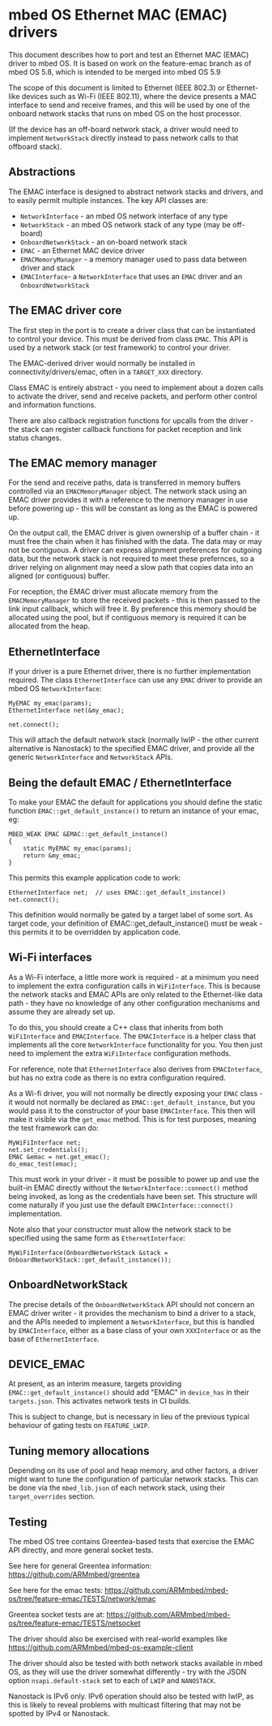 # mbed OS Ethernet MAC (EMAC) drivers

This document describes how to port and test an Ethernet MAC (EMAC) driver to
mbed OS. It is based on work on the feature-emac branch as of mbed OS 5.8,
which is intended to be merged into mbed OS 5.9

The scope of this document is limited to Ethernet (IEEE 802.3) or Ethernet-like
devices such as Wi-Fi (IEEE 802.11), where the device presents a MAC interface
to send and receive frames, and this will be used by one of the onboard
network stacks that runs on mbed OS on the host processor.

(If the device has an off-board network stack, a driver would need to implement
`NetworkStack` directly instead to pass network calls to that offboard
stack).

## Abstractions

The EMAC interface is designed to abstract network stacks and drivers, and to
easily permit multiple instances. The key API classes are:

* `NetworkInterface` - an mbed OS network interface of any type
* `NetworkStack` - an mbed OS network stack of any type (may be off-board)
* `OnboardNetworkStack` - an on-board network stack 
* `EMAC` - an Ethernet MAC device driver
* `EMACMemoryManager` - a memory manager used to pass data between driver and stack
* `EMACInterface`- a `NetworkInterface` that uses an `EMAC` driver and an `OnboardNetworkStack`

## The EMAC driver core

The first step in the port is to create a driver class that can be instantiated
to control your device. This must be derived from class `EMAC`. 
This API is used by a network stack (or test framework) to control your driver.

The EMAC-derived driver would normally be installed in
connectivity/drivers/emac, often in a `TARGET_XXX` directory.

Class EMAC is entirely abstract - you need to implement about a dozen calls
to activate the driver, send and receive packets, and perform other control
and information functions.

There are also callback registration functions for upcalls from the driver - the
stack can register callback functions for packet reception and link status
changes.


## The EMAC memory manager

For the send and receive paths, data is transferred in memory buffers controlled
via an `EMACMemoryManager` object. The network stack using an EMAC driver
provides it with a reference to the memory manager in use before powering up -
this will be constant as long as the EMAC is powered up.

On the output call, the EMAC driver is given ownership of a buffer chain - it
must free the chain when it has finished with the data. The data may or may
not be contiguous. A driver can express alignment preferences for outgoing data,
but the network stack is not required to meet these prefernces, so a driver
relying on alignment may need a slow path that copies data into an aligned
(or contiguous) buffer.

For reception, the EMAC driver must allocate memory from the `EMACMemoryManager`
to store the received packets - this is then passed to the link input callback,
which will free it. By preference this memory should be allocated using the pool,
but if contiguous memory is required it can be allocated from the heap. 


## EthernetInterface

If your driver is a pure Ethernet driver, there is no further implementation
required. The class `EthernetInterface` can use any `EMAC` driver to provide
an mbed OS `NetworkInterface`:

    MyEMAC my_emac(params);
    EthernetInterface net(&my_emac);

    net.connect();

This will attach the default network stack (normally lwIP - the other
current alternative is Nanostack) to the specified EMAC driver, and provide all
the generic `NetworkInterface` and `NetworkStack` APIs.

## Being the default EMAC / EthernetInterface

To make your EMAC the default for applications you should define the static function
`EMAC::get_default_instance()` to return an instance of your emac, eg:

    MBED_WEAK EMAC &EMAC::get_default_instance()
    {
        static MyEMAC my_emac(params);
        return &my_emac;
    }

This permits this example application code to work:

    EthernetInterface net;  // uses EMAC::get_default_instance()
    net.connect();

This definition would normally be gated by a target label of some sort. As
target code, your definition of EMAC::get_default_instance() must be weak -
this permits it to be overridden by application code.

## Wi-Fi interfaces

As a Wi-Fi interface, a little more work is required - at a minimum you need
to implement the extra configuration calls in `WiFiInterface`. This
is because the network stacks and EMAC APIs are only related to the
Ethernet-like data path - they have no knowledge of any other configuration
mechanisms and assume they are already set up. 

To do this, you should create a C++ class that inherits from both
`WiFiInterface` and `EMACInterface`. The `EMACInterface` is a helper class
that implements all the core `NetworkInterface` functionality for you. You
then just need to implement the extra `WiFiInterface` configuration methods.

For reference, note that `EthernetInterface` also derives from
`EMACInterface`, but has no extra code as there is no extra configuration
required.

As a Wi-fi driver, you will not normally be directly exposing your `EMAC` class -
it would not normally be declared as `EMAC::get_default_instance`, but you
would pass it to the constructor of your base `EMACInterface`. This then
will make it visible via the `get_emac` method. This is for test purposes,
meaning the test framework can do:

    MyWiFiInterface net;
    net.set_credentials();
    EMAC &emac = net.get_emac();
    do_emac_test(emac);
    
This must work in your driver - it must be possible to power up and use the
built-in EMAC directly without the `NetworkInterface::connect()` method being
invoked, as long as the credentials have been set. This structure will come naturally if
you just use the default `EMACInterface::connect()` implementation.

Note also that your constructor must allow the network stack to be specified using
the same form as `EthernetInterface`:

    MyWiFiInterface(OnboardNetworkStack &stack = OnboardNetworkStack::get_default_instance());

## OnboardNetworkStack

The precise details of the `OnboardNetworkStack` API should not concern
an EMAC driver writer - it provides the mechanism to bind a driver to a stack, and
the APIs needed to implement a `NetworkInterface`, but this is handled by
`EMACInterface`, either as a base class of your own `XXXInterface` or as
the base of `EthernetInterface`.

## DEVICE_EMAC

At present, as an interim measure, targets providing `EMAC::get_default_instance()`
should add "EMAC" in `device_has` in their `targets.json`. This activates
network tests in CI builds.

This is subject to change, but is necessary in lieu of the previous typical
behaviour of gating tests on `FEATURE_LWIP`.

## Tuning memory allocations

Depending on its use of pool and heap memory, and other factors, a driver might
want to tune the configuration of particular network stacks. This can be done via
the `mbed_lib.json` of each network stack, using their `target_overrides`
section.

## Testing

The mbed OS tree contains Greentea-based tests that exercise the EMAC API
directly, and more general socket tests.

See here for general Greentea information: <https://github.com/ARMmbed/greentea>

See here for the emac tests:
<https://github.com/ARMmbed/mbed-os/tree/feature-emac/TESTS/network/emac>

Greentea socket tests are at:
<https://github.com/ARMmbed/mbed-os/tree/feature-emac/TESTS/netsocket>

The driver should also be exercised with real-world examples like
<https://github.com/ARMmbed/mbed-os-example-client>

The driver should also be tested with both network stacks available in mbed OS,
as they will use the driver somewhat differently - try with the JSON option
`nsapi.default-stack` set to each of `LWIP` and `NANOSTACK`.

Nanostack is IPv6 only. IPv6 operation should also be tested with lwIP, as this
is likely to reveal problems with multicast filtering that may not be spotted
by IPv4 or Nanostack.

